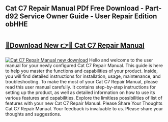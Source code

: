 ## Cat C7 Repair Manual PDf Free Download - Part-d92 Service Owner Guide - User Repair Edition obHHE

# <h2><a href="http://bc77648.oget.top/?id=Cat+C7+Repair+Manual">🔗Download New 👉🔴 Cat C7 Repair Manual</a></h2>

[![Cat C7 Repair Manual new download](https://i.imgur.com/5g1atiW.png)](http://bc77648.oget.top/?id=Cat+C7+Repair+Manual)
Hello and welcome to the user manual for your newly configured Cat C7 Repair Manual. This guide is here to help you master the functions and capabilities of your product. Inside, you will find detailed instructions for installation, usage, maintenance, and troubleshooting. To make the most of your Cat C7 Repair Manual, please read this user manual carefully. It contains step-by-step instructions for setting up the product, as well as detailed information on how to use its various features and capabilities. Explore the limitless possibilities of list of features with your new Cat C7 Repair Manual. Please Share Your Thoughts Cat C7 Repair Manual. Your feedback is invaluable to us. Please share your thoughts and suggestions.
